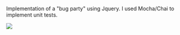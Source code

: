 Implementation of a "bug party" using Jquery.
I used Mocha/Chai to implement unit tests.

![](https://j.gifs.com/E8wW4k.gif)
